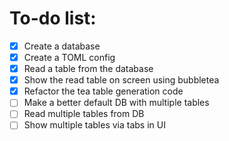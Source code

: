 # To-do list:
- [x] Create a database
- [x] Create a TOML config
- [x] Read a table from the database
- [x] Show the read table on screen using bubbletea
- [x] Refactor the tea table generation code
- [ ] Make a better default DB with multiple tables
- [ ] Read multiple tables from DB
- [ ] Show multiple tables via tabs in UI
